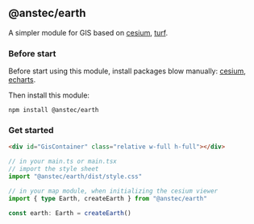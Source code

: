 ## @anstec/earth

A simpler module for GIS based on [cesium](https://www.npmjs.com/package/cesium), [turf](https://www.npmjs.com/package/@turf/turf).

### Before start

Before start using this module, install packages blow manually: [cesium](https://www.npmjs.com/package/cesium),  [echarts](https://www.npmjs.com/package/echarts).

Then install this module:  
```shell
npm install @anstec/earth
```

### Get started

```html
<div id="GisContainer" class="relative w-full h-full"></div>
```

```ts
// in your main.ts or main.tsx
// import the style sheet
import "@anstec/earth/dist/style.css"
```

```ts
// in your map module, when initializing the cesium viewer
import { type Earth, createEarth } from "@anstec/earth"

const earth: Earth = createEarth()
```
